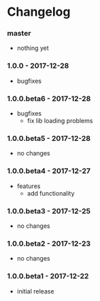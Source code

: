 # Changelog

### master

* nothing yet

### 1.0.0 - 2017-12-28

* bugfixes

### 1.0.0.beta6 - 2017-12-28

* bugfixes
    * fix lib loading problems

### 1.0.0.beta5 - 2017-12-28

* no changes

### 1.0.0.beta4 - 2017-12-27

* features
    * add functionality

### 1.0.0.beta3 - 2017-12-25

* no changes

### 1.0.0.beta2 - 2017-12-23

* no changes

### 1.0.0.beta1 - 2017-12-22

* initial release
